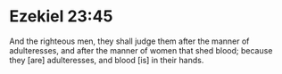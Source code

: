 # Ezekiel 23:45

And the righteous men, they shall judge them after the manner of adulteresses, and after the manner of women that shed blood; because they [are] adulteresses, and blood [is] in their hands.